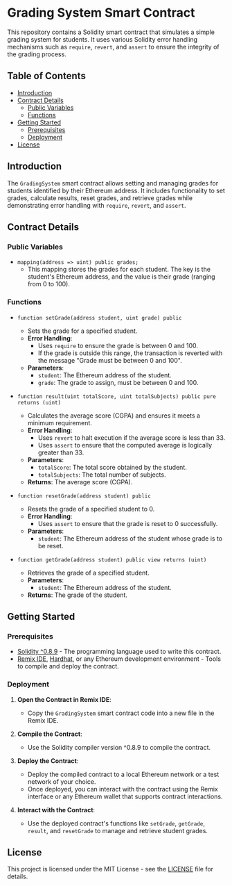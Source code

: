 # Grading System Smart Contract

This repository contains a Solidity smart contract that simulates a simple grading system for students. It uses various Solidity error handling mechanisms such as `require`, `revert`, and `assert` to ensure the integrity of the grading process.

## Table of Contents

- [Introduction](#introduction)
- [Contract Details](#contract-details)
  - [Public Variables](#public-variables)
  - [Functions](#functions)
- [Getting Started](#getting-started)
  - [Prerequisites](#prerequisites)
  - [Deployment](#deployment)
- [License](#license)

## Introduction

The `GradingSystem` smart contract allows setting and managing grades for students identified by their Ethereum address. It includes functionality to set grades, calculate results, reset grades, and retrieve grades while demonstrating error handling with `require`, `revert`, and `assert`.

## Contract Details

### Public Variables

- `mapping(address => uint) public grades;`
  - This mapping stores the grades for each student. The key is the student's Ethereum address, and the value is their grade (ranging from 0 to 100).

### Functions

- `function setGrade(address student, uint grade) public`
  - Sets the grade for a specified student.
  - **Error Handling**:
    - Uses `require` to ensure the grade is between 0 and 100.
    - If the grade is outside this range, the transaction is reverted with the message "Grade must be between 0 and 100".
  - **Parameters**:
    - `student`: The Ethereum address of the student.
    - `grade`: The grade to assign, must be between 0 and 100.

- `function result(uint totalScore, uint totalSubjects) public pure returns (uint)`
  - Calculates the average score (CGPA) and ensures it meets a minimum requirement.
  - **Error Handling**:
    - Uses `revert` to halt execution if the average score is less than 33.
    - Uses `assert` to ensure that the computed average is logically greater than 33.
  - **Parameters**:
    - `totalScore`: The total score obtained by the student.
    - `totalSubjects`: The total number of subjects.
  - **Returns**: The average score (CGPA).

- `function resetGrade(address student) public`
  - Resets the grade of a specified student to 0.
  - **Error Handling**:
    - Uses `assert` to ensure that the grade is reset to 0 successfully.
  - **Parameters**:
    - `student`: The Ethereum address of the student whose grade is to be reset.

- `function getGrade(address student) public view returns (uint)`
  - Retrieves the grade of a specified student.
  - **Parameters**:
    - `student`: The Ethereum address of the student.
  - **Returns**: The grade of the student.

## Getting Started

### Prerequisites

- [Solidity ^0.8.9](https://soliditylang.org/) - The programming language used to write this contract.
- [Remix IDE](https://remix.ethereum.org/), [Hardhat](https://hardhat.org/), or any Ethereum development environment - Tools to compile and deploy the contract.

### Deployment

1. **Open the Contract in Remix IDE**:
   - Copy the `GradingSystem` smart contract code into a new file in the Remix IDE.

2. **Compile the Contract**:
   - Use the Solidity compiler version ^0.8.9 to compile the contract.
   
3. **Deploy the Contract**:
   - Deploy the compiled contract to a local Ethereum network or a test network of your choice.
   - Once deployed, you can interact with the contract using the Remix interface or any Ethereum wallet that supports contract interactions.

4. **Interact with the Contract**:
   - Use the deployed contract's functions like `setGrade`, `getGrade`, `result`, and `resetGrade` to manage and retrieve student grades.

## License

This project is licensed under the MIT License - see the [LICENSE](LICENSE) file for details.
